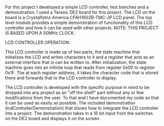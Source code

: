 For this project I developed a simple LCD controller, test benches and a demonstration. I used a Terasic DE2 board for this project. The LCD on the board is a Crystalfotnz America CFAH1602B-TMC-JP LCD panel. The top level module provides a simple demonstration of functionality of this LCD controller and how it can be used with other projects. NOTE: THIS PROJECT IS BASED UPON A 50MHz CLOCK.

LCD CONTROLLER OPERATION:

This LCD controller is made up of two parts, the state machine that initializes the LCD and writes characters to it and a register that acts as an external interface that is can be written to. After initialization, the state machine goes into an infinite loop that reads from register 0x00 to register 0x1F. The at each register address, it takes the character code that is stored there and forwards that to the LCD controller to display.

The LCD controller is developed with the specific purpose in mind to be dropped into any project as an "off the shelf" part without any or few modifications from the user. To that end I have documented my code so that it can be used as easily as possible. The included demonstration (lcdControllerDemonstration) that shows how to integrate the LCD controller into a project. The demonstration takes in a 16 bit input from the switches on the DE2 board and displays it on the screen.
